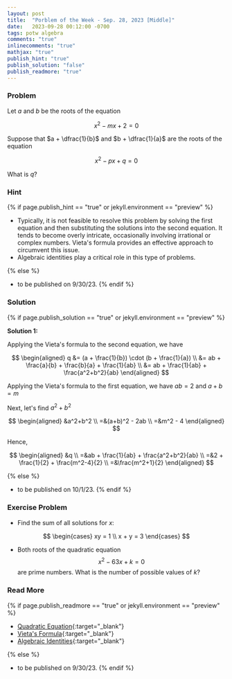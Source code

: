 ```yaml
---
layout: post
title:  "Porblem of the Week - Sep. 28, 2023 [Middle]"
date:   2023-09-28 00:12:00 -0700
tags: potw algebra
comments: "true"
inlinecomments: "true"
mathjax: "true"
publish_hint: "true"
publish_solution: "false"
publish_readmore: "true"
---
```

### Problem
Let $a$ and $b$ be the roots of the equation

$$
x^2 − mx + 2 = 0
$$

Suppose that $a + \dfrac{1}{b}$ and $b + \dfrac{1}{a}$ are the roots of the equation

$$
x^2 − px + q = 0
$$

What is $q$?
<!--more-->

### Hint
{% if page.publish_hint == "true" or jekyll.environment == "preview" %}

- Typically, it is not feasible to resolve this problem by solving the first equation and then substituting the solutions into the second equation. It tends to become overly intricate, occasionally involving irrational or complex numbers. Vieta's formula provides an effective approach to circumvent this issue.
- Algebraic identities play a critical role in this type of problems.

{% else %}
- to be published on 9/30/23.
{% endif %}

### Solution 
{% if page.publish_solution == "true" or jekyll.environment == "preview" %}

**Solution 1:** 

Applying the Vieta's formula to the second equation, we have 

$$
\begin{aligned}
q &= (a + \frac{1}{b}) \cdot (b + \frac{1}{a}) \\
  &= ab + \frac{a}{b} + \frac{b}{a} + \frac{1}{ab} \\
  &= ab + \frac{1}{ab} + \frac{a^2+b^2}{ab}
\end{aligned}
$$

Applying the Vieta's formula to the first equation, we have $ab = 2$ and $a+b=m$

Next, let's find $a^2+b^2$

$$
\begin{aligned}
 &a^2+b^2 \\
=&(a+b)^2 - 2ab \\
=&m^2 - 4
\end{aligned}
$$

Hence, 

$$
\begin{aligned}
 &q \\
=&ab + \frac{1}{ab} + \frac{a^2+b^2}{ab} \\
=&2 + \frac{1}{2} + \frac{m^2-4}{2} \\
=&\frac{m^2+1}{2}
\end{aligned}
$$

{% else %}
- to be published on 10/1/23.
{% endif %}

### Exercise Problem
- Find the sum of all solutions for $x$:

$$
\begin{cases}
xy = 1 \\
x + y = 3
\end{cases}
$$

- Both roots of the quadratic equation $$x^2 − 63x + k = 0$$ are prime numbers. What is the number of possible values of $k$?

### Read More
{% if page.publish_readmore == "true" or jekyll.environment == "preview" %}
- [Quadratic Equation](https://www.mathsisfun.com/algebra/quadratic-equation.html){:target="_blank"}
- [Vieta's Formula](https://brilliant.org/wiki/vietas-formula/){:target="_blank"}
- [Algebraic Identities](https://www.cuemath.com/algebra/algebraic-identities/){:target="_blank"}

{% else %}
- to be published on 9/30/23.
{% endif %}
